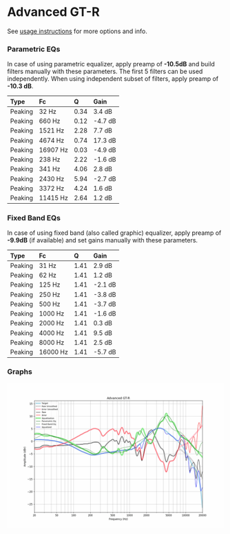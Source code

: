 # Advanced GT-R
See [usage instructions](https://github.com/jaakkopasanen/AutoEq#usage) for more options and info.

### Parametric EQs
In case of using parametric equalizer, apply preamp of **-10.5dB** and build filters manually
with these parameters. The first 5 filters can be used independently.
When using independent subset of filters, apply preamp of **-10.3 dB**.

| Type    | Fc       |    Q | Gain    |
|:--------|:---------|:-----|:--------|
| Peaking | 32 Hz    | 0.34 | 3.4 dB  |
| Peaking | 660 Hz   | 0.12 | -4.7 dB |
| Peaking | 1521 Hz  | 2.28 | 7.7 dB  |
| Peaking | 4674 Hz  | 0.74 | 17.3 dB |
| Peaking | 16907 Hz | 0.03 | -4.9 dB |
| Peaking | 238 Hz   | 2.22 | -1.6 dB |
| Peaking | 341 Hz   | 4.06 | 2.8 dB  |
| Peaking | 2430 Hz  | 5.94 | -2.7 dB |
| Peaking | 3372 Hz  | 4.24 | 1.6 dB  |
| Peaking | 11415 Hz | 2.64 | 1.2 dB  |

### Fixed Band EQs
In case of using fixed band (also called graphic) equalizer, apply preamp of **-9.9dB**
(if available) and set gains manually with these parameters.

| Type    | Fc       |    Q | Gain    |
|:--------|:---------|:-----|:--------|
| Peaking | 31 Hz    | 1.41 | 2.9 dB  |
| Peaking | 62 Hz    | 1.41 | 1.2 dB  |
| Peaking | 125 Hz   | 1.41 | -2.1 dB |
| Peaking | 250 Hz   | 1.41 | -3.8 dB |
| Peaking | 500 Hz   | 1.41 | -3.7 dB |
| Peaking | 1000 Hz  | 1.41 | -1.6 dB |
| Peaking | 2000 Hz  | 1.41 | 0.3 dB  |
| Peaking | 4000 Hz  | 1.41 | 9.5 dB  |
| Peaking | 8000 Hz  | 1.41 | 2.5 dB  |
| Peaking | 16000 Hz | 1.41 | -5.7 dB |

### Graphs
![](./Advanced%20GT-R.png)